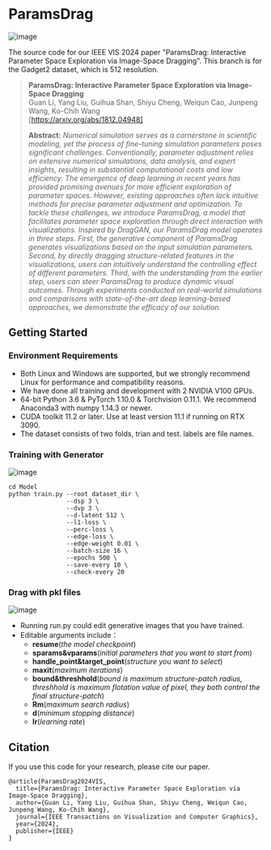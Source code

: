 # ParamsDrag
![image](https://github.com/user-attachments/assets/2f2d5b84-4f6f-4ccd-a8b6-413f291ac631)

The source code for our IEEE VIS 2024 paper "ParamsDrag: Interactive Parameter Space Exploration via Image-Space Dragging". This branch is for the Gadget2 dataset, which is 512 resolution.

>**ParamsDrag: Interactive Parameter Space Exploration via Image-Space Dragging**<br>
> Guan Li, Yang Liu, Guihua Shan, Shiyu Cheng, Weiqun Cao, Junpeng Wang, Ko-Chih Wang<br>
> [https://arxiv.org/abs/1812.04948]
>
> **Abstract:** *Numerical simulation serves as a cornerstone in scientific modeling, yet the process of fine-tuning simulation parameters poses significant challenges. Conventionally, parameter adjustment relies on extensive numerical simulations, data analysis, and expert insights, resulting in substantial computational costs and low efficiency. The emergence of deep learning in recent years has provided promising avenues for more efficient exploration of parameter spaces. However, existing approaches often lack intuitive methods for precise parameter adjustment and optimization. To tackle these challenges, we introduce ParamsDrag, a model that facilitates parameter space exploration through direct interaction with visualizations. Inspired by DragGAN, our ParamsDrag model operates in three steps. First, the generative component of ParamsDrag generates visualizations based on the input simulation parameters. Second, by directly dragging structure-related features in the visualizations, users can intuitively understand the controlling effect of different parameters. Third, with the understanding from the earlier step, users can steer ParamsDrag to produce dynamic visual outcomes. Through experiments conducted on real-world simulations and comparisons with state-of-the-art deep learning-based approaches, we demonstrate the efficacy of our solution.*

## Getting Started
### Environment Requirements
* Both Linux and Windows are supported, but we strongly recommend Linux for performance and compatibility reasons.
* We have done all training and development with 2 NVIDIA V100 GPUs.
* 64-bit Python 3.6 & PyTorch 1.10.0 & Torchvision 0.11.1. We recommend Anaconda3 with numpy 1.14.3 or newer.
* CUDA toolkit 11.2 or later. Use at least version 11.1 if running on RTX 3090.
* The dataset consists of two folds, trian and test. labels are file names.


### Training with Generator
![image](https://github.com/user-attachments/assets/ec3a4829-043e-4872-98f0-0d39bdd3fdc7)

```
cd Model
python train.py --root dataset_dir \
                --dsp 3 \
                --dvp 3 \
                --d-latent 512 \
                --l1-loss \
                --perc-loss \
                --edge-loss \
                --edge-weight 0.01 \
                --batch-size 16 \
                --epochs 500 \
                --save-every 10 \
                --check-every 20
```

### Drag with pkl files
![image](https://github.com/user-attachments/assets/b2a1c605-98e8-4746-8ac2-6e793ea64336)
* Running run.py could edit generative images that you have trained.
* Editable arguments include：
  * **resume**(_the model checkpoint_)
  * **sparams&vparams**(_initial parameters that you want to start from_)
  * **handle_point&target_point**(_structure you want to select_)
  * **maxit**(_maximum iterations_)
  * **bound&threshhold**(_bound is maximum structure-patch radius, threshhold is maximum flotation value of pixel, they both control the final structure-patch_)
  * **Rm**(_maximum search radius_)
  * **d**(_minimum stopping distance_)
  * **lr**(_learning rate_)


## Citation

If you use this code for your research, please cite our paper.
```
@article{ParamsDrag2024VIS,
  title={ParamsDrag: Interactive Parameter Space Exploration via Image-Space Dragging},
  author={Guan Li, Yang Liu, Guihua Shan, Shiyu Cheng, Weiqun Cao, Junpeng Wang, Ko-Chih Wang},
  journal={IEEE Transactions on Visualization and Computer Graphics},
  year={2024},
  publisher={IEEE}
}
```


